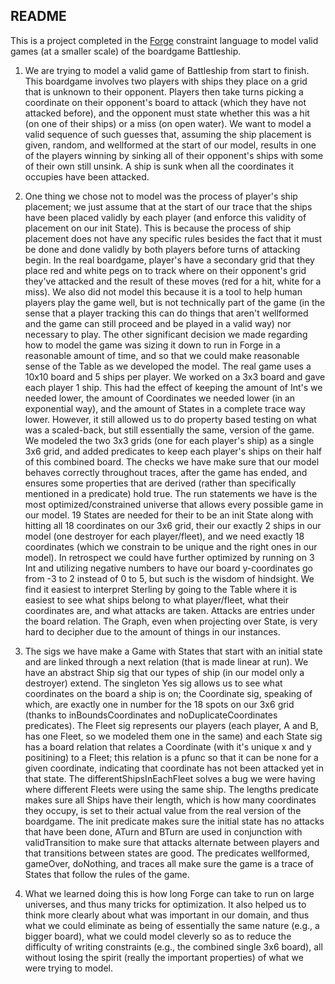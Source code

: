 ## README

This is a project completed in the [Forge](https://github.com/tnelson/Forge) constraint language to model valid games (at a smaller scale) of the boardgame Battleship.

1. We are trying to model a valid game of Battleship from start to finish. This boardgame involves two players with ships they place on a grid that is unknown to their opponent. Players then take turns picking a coordinate on their opponent's board to attack (which they have not attacked before), and the opponent must state whether this was a hit (on one of their ships) or a miss (on open water). We want to model a valid sequence of such guesses that, assuming the ship placement is given, random, and wellformed at the start of our model, results in one of the players winning by sinking all of their opponent's ships with some of their own still unsink. A ship is sunk when all the coordinates it occupies have been attacked.

2. One thing we chose not to model was the process of player's ship placement; we just assume that at the start of our trace that the ships have been placed validly by each player (and enforce this validity of placement on our init State). This is because the process of ship placement does not have any specific rules besides the fact that it must be done and done validly by both players before turns of attacking begin. In the real boardgame, player's have a secondary grid that they place red and white pegs on to track where on their opponent's grid they've attacked and the result of these moves (red for a hit, white for a miss). We also did not model this because it is a tool to help human players play the game well, but is not technically part of the game (in the sense that a player tracking this can do things that aren't wellformed and the game can still proceed and be played in a valid way) nor necessary to play. The other significant decision we made regarding how to model the game was sizing it down to run in Forge in a reasonable amount of time, and so that we could make reasonable sense of the Table as we developed the model. The real game uses a 10x10 board and 5 ships per player. We worked on a 3x3 board and gave each player 1 ship. This had the effect of keeping the amount of Int's we needed lower, the amount of Coordinates we needed lower (in an exponential way), and the amount of States in a complete trace way lower. However, it still allowed us to do property based testing on what was a scaled-back, but still essentially the same, version of the game. We modeled the two 3x3 grids (one for each player's ship) as a single 3x6 grid, and added predicates to keep each player's ships on their half of this combined board. The checks we have make sure that our model behaves correctly throughout traces, after the game has ended, and ensures some properties that are derived (rather than specifically mentioned in a predicate) hold true. The run statements we have is the most optimized/constrained universe that allows every possible game in our model. 19 States are needed for their to be an init State along with hitting all 18 coordinates on our 3x6 grid, their our exactly 2 ships in our model (one destroyer for each player/fleet), and we need exactly 18 coordinates (which we constrain to be unique and the right ones in our model). In retrospect we could have further optimized by running on 3 Int and utilizing negative numbers to have our board y-coordinates go from -3 to 2 instead of 0 to 5, but such is the wisdom of hindsight. We find it easiest to interpret Sterling by going to the Table where it is easiest to see what ships belong to what player/fleet, what their coordinates are, and what attacks are taken. Attacks are entries under the board relation. The Graph, even when projecting over State, is very hard to decipher due to the amount of things in our instances.

3. The sigs we have make a Game with States that start with an initial state and are linked through a next relation (that is made linear at run). We have an abstract Ship sig that our types of ship (in our model only a destroyer) extend. The singleton Yes sig allows us to see what coordinates on the board a ship is on; the Coordinate sig, speaking of which, are exactly one in number for the 18 spots on our 3x6 grid (thanks to inBoundsCoordinates and noDuplicateCoordinates predicates). The Fleet sig represents our players (each player, A and B, has one Fleet, so we modeled them one in the same) and each State sig has a board relation that relates a Coordinate (with it's unique x and y positining) to a Fleet; this relation is a pfunc so that it can be none for a given coordinate, indicating that coordinate has not been attacked yet in that state. The differentShipsInEachFleet solves a bug we were having where different Fleets were using the same ship. The lengths predicate makes sure all Ships have their length, which is how many coordinates they occupy, is set to their actual value from the real version of the boardgame. The init predicate makes sure the initial state has no attacks that have been done, ATurn and BTurn are used in conjunction with validTransition to make sure that attacks alternate between players and that transitions between states are good. The predicates wellformed, gameOver, doNothing, and traces all make sure the game is a trace of States that follow the rules of the game.

4. What we learned doing this is how long Forge can take to run on large universes, and thus many tricks for optimization. It also helped us to think more clearly about what was important in our domain, and thus what we could eliminate as being of essentially the same nature (e.g., a bigger board), what we could model cleverly so as to reduce the difficulty of writing constraints (e.g., the combined single 3x6 board), all without losing the spirit (really the important properties) of what we were trying to model.
